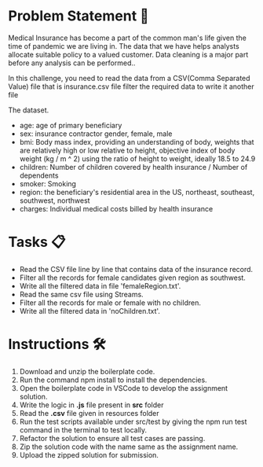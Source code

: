 

# Problem Statement 🤔

Medical Insurance has become a part of the common man's life given the time of pandemic we are living in. The data that we have helps analysts allocate suitable policy to a valued customer. Data cleaning is a major part before any analysis can be performed..

In this challenge, you need to read the data from a CSV(Comma Separated Value) file that is insurance.csv file filter the required data to write it another file

The dataset​. 

- age: age of primary beneficiary​
- sex: insurance contractor gender, female, male​
- bmi: Body mass index, providing an understanding of body, weights that are relatively high or low relative to height, objective index of body weight (kg / m ^ 2) using the ratio of height to weight, ideally 18.5 to 24.9​
- children: Number of children covered by health insurance / Number of dependents​
- smoker: Smoking​
- region: the beneficiary's residential area in the US, northeast, southeast, southwest, northwest​
- charges: Individual medical costs billed by health insurance

# Tasks 📋
- Read the CSV file line by line that contains data of the insurance record.​
- Filter all the records for female candidates given region as southwest.​
- Write all the filtered data in file 'femaleRegion.txt'.
- Read the same csv file using Streams.​
- Filter all the records for male or female with no children.​
- Write all the filtered data in 'noChildren.txt'.

# Instructions 🛠️

1. Download and unzip the boilerplate code.
2. Run the command npm install to install the dependencies.
3. Open the boilerplate code in VSCode to develop the assignment solution.
4. Write the logic in **.js** file present in **src** folder
5. Read the **.csv** file given in resources folder
6. Run the test scripts available under src/test by giving the npm run test command in the terminal to test locally.
7. Refactor the solution to ensure all test cases are passing.
8. Zip the solution code with the name same as the assignment name.
9. Upload the zipped solution for submission.
